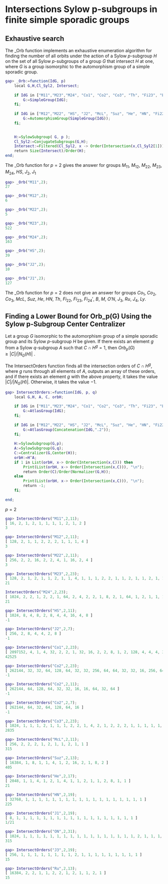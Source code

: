 # Intersections Sylow p-subgroups in finite simple sporadic groups


## Exhaustive search

The _Orb function implements an exhaustive enumeration algorithm for finding the number of all orbits under the action of a Sylow $p$-subgroup $H$ on the set of all Sylow $p$-subgroups of a group $G$ that intersect $H$ at one, where $G$ is a group isomorphic to the automorphism group of a simple sporadic group.


```gap
gap> _Orb:=function(IdG, p)
	local G,H,Cl_Syl2, Intersect;
	
	if IdG in ["M11","M23","M24", "Co1", "Co2", "Co3", "Th", "Fi23", "B", "M", "J1",  "Ru", "J4", "Ly", "B", "M"] then
		G:=SimpleGroup(IdG);
	fi;
	
	if IdG in ["M12","M22",	"HS", "J2", "McL", "Suz", "He", "HN", "Fi22", "Fi24", "ON", "J3"] then
		G:=AutomorphismGroup(SimpleGroup(IdG));
	fi;
	

	H:=SylowSubgroup( G, p );
	Cl_Syl2:=ConjugateSubgroups(G,H);
	Intersect:=Filtered(Cl_Syl2, x -> Order(Intersection(x,Cl_Syl2[1]))=1 );;
	return Size(Intersect)/Order(H);
end;
```

The \_Orb function for $p=2$ gives the answer for groups $M_{11}$, $M_{12}$, $M_{22}$, $M_{23}$, $M_{24}$, $HS$, $J_{2}$, $J_1$
```gap
gap> _Orb("M11",2);
27
```

```gap
gap> _Orb("M12",2);
6
```
```gap
gap> _Orb("M22",2);
5
```
```gap
gap> _Orb("M23",2);
522
```

```gap
gap> _Orb("M24",2);
163
```
```gap
gap> _Orb("HS",2);
39
```
```gap
gap> _Orb("J2",2);
10
```

```gap
gap> _Orb("J1",2);
127
```



The \_Orb function for $p=2$ does not give an answer for groups $Co_1$, $Co_2$, $Co_3$, $McL$, $Suz$, $He$, $HN$, $Th$,	$Fi_{22}$, $Fi_{23}$, $Fi_{24}'$, $B$, $M$, $O'N$, $J_3$, $Ru$, $J_4$, $Ly$. 


## Finding a Lower Bound for Orb_p(G) Using the Sylow p-Subgroup Center Centralizer

Let a group $G$ isomorphic to the automorphism group of a simple sporadic group and its Sylow $p$-subgroup $H$ be given. If there exists an element $g$ from a Sylow $q$-subgroup $A$ such that $C\cap H^g=1$, then $Orb_p(G)\ge |C|/|N_G(H)|$ .

The IntersectOrders function finds all the intersection orders of $C\cap H^g$, where $g$ runs through all elements of $A$, outputs an array of these orders, and if there exists an element $g$ with the above property, it takes the value $|C |/|N_G(H)|$. Otherwise, it takes the value $-1$.  

```gap
gap> IntersectOrders:=function(IdG, p, q)
	local G,H, A, C, orbH;
	
	if IdG in ["M11","M23","M24", "Co1", "Co2", "Co3", "Th", "Fi23", "B", "M", "J1",  "Ru", "J4", "Ly", "B", "M"] then
		G:=AtlasGroup(IdG);
	fi;
	
	if IdG in ["M12","M22",	"HS", "J2", "McL", "Suz", "He", "HN", "Fi22", "Fi24", "ON", "J3"] then
		G:=AtlasGroup(Concatenation(IdG,".2"));
	fi;
	
	H:=SylowSubgroup(G,p);
	A:=SylowSubgroup(G,q);
	C:=Centralizer(G,Center(H));
	orbH:=H^A;
	if 1 in List(orbH, x-> Order(Intersection(x,C))) then 
		Print(List(orbH, x-> Order(Intersection(x,C))), "\n");
		return Order(C)/Order(Normalizer(G,H));
	else
		Print(List(orbH, x-> Order(Intersection(x,C))), "\n");
		return -1;
	fi;
	
end;
```

$p=2$

```gap
gap> IntersectOrders("M11",2,11);
[ 16, 2, 1, 2, 1, 1, 1, 1, 2, 1, 2 ]
3
```

```gap
gap> IntersectOrders("M12",2,11);
[ 128, 2, 1, 1, 2, 2, 2, 1, 1, 1, 4 ]
3
```

```gap
gap> IntersectOrders("M22",2,11);
[ 256, 2, 2, 16, 2, 2, 4, 1, 16, 2, 4 ]
3
```

```gap
gap> IntersectOrders("M23",2,23);
[ 128, 2, 1, 2, 1, 1, 2, 1, 1, 4, 1, 1, 1, 2, 2, 1, 1, 2, 1, 1, 2, 1, 1 ]
21
```

```gap
IntersectOrders("M24",2,23);
[ 1024, 2, 2, 1, 2, 2, 1, 64, 2, 4, 2, 2, 1, 8, 2, 1, 64, 1, 2, 1, 1, 1, 4 ]
21
```

```gap
gap> IntersectOrders("HS",2,11);
[ 1024, 8, 4, 8, 2, 8, 4, 4, 16, 4, 8 ]
-1
```

```gap
gap> IntersectOrders("J2",2,7);
[ 256, 2, 8, 4, 4, 2, 8 ]
-1
```

```gap
gap> IntersectOrders("Co1",2,23);
[ 2097152, 4, 1, 4, 32, 2, 2, 1, 32, 16, 2, 2, 8, 1, 2, 128, 4, 4, 4, 32, 4, 1, 4 ]
42525
```

```gap
gap> IntersectOrders("Co2",2,23);
[ 262144, 32, 32, 64, 128, 64, 32, 32, 256, 64, 64, 32, 32, 16, 256, 64, 64, 256, 32, 64, 64, 16, 32 ]
-1
```

```gap
gap> IntersectOrders("Co2",2,11);
[ 262144, 64, 128, 64, 32, 32, 16, 16, 64, 32, 64 ]
-1
```

```gap
gap> IntersectOrders("Co2",2,7);
[ 262144, 64, 32, 64, 128, 64, 16 ]
-1
```

```gap
gap> IntersectOrders("Co3",2,23);
[ 1024, 1, 1, 1, 2, 1, 1, 1, 2, 2, 1, 4, 2, 1, 2, 2, 2, 1, 1, 1, 1, 1, 2 ]
2835
```

```gap
gap> IntersectOrders("McL",2,11);
[ 256, 2, 2, 2, 1, 2, 1, 1, 2, 1, 1 ]
315
```

```gap
gap> IntersectOrders("Suz",2,13);
[ 16384, 1, 8, 1, 1, 4, 1, 2, 16, 2, 1, 8, 2 ]
405
```

```gap
gap> IntersectOrders("He",2,17);
[ 2048, 1, 1, 4, 1, 2, 1, 4, 1, 1, 2, 1, 1, 2, 8, 1, 1 ]
21
```

```gap
gap> IntersectOrders("HN",2,19);
[ 32768, 1, 1, 1, 1, 1, 1, 1, 1, 1, 1, 1, 1, 1, 1, 1, 1, 1, 1 ]
225
```

```gap
gap> IntersectOrders("J1",2,19);
[ 8, 1, 1, 1, 1, 1, 1, 1, 1, 1, 1, 1, 1, 1, 1, 1, 1, 1, 1 ]
1/21

```

```gap
gap> IntersectOrders("ON",2,31);
[ 1024, 1, 1, 1, 1, 1, 1, 1, 1, 1, 1, 1, 1, 1, 1, 1, 1, 1, 2, 1, 1, 1, 1, 1, 1, 1, 1, 1, 1, 1, 1 ]
315
```
```gap
gap> IntersectOrders("J3",2,19);
[ 256, 1, 1, 1, 1, 1, 1, 1, 1, 2, 1, 1, 1, 1, 1, 1, 1, 1, 1 ]
15
```
```gap
gap> IntersectOrders("Ru",2,13);
[ 16384, 2, 2, 1, 1, 2, 2, 1, 2, 1, 1, 2, 1 ]
15
```
